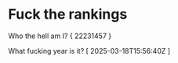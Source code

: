 # Fuck the rankings

Who the hell am I?
{ 22231457 }

What fucking year is it?
[ 2025-03-18T15:56:40Z ]
